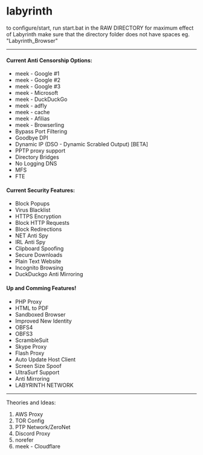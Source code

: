 # labyrinth
to configure/start, run start.bat in the RAW DIRECTORY
for maximum effect of Labyrinth make sure that the directory folder does not have spaces eg. "Labyrinth_Browser"

---
#### Current Anti Censorship Options:
  * meek - Google #1
  * meek - Google #2
  * meek - Google #3
  * meek - Microsoft
  * meek - DuckDuckGo
  * meek - adfly
  * meek - cache
  * meek - Afilias
  * meek - Browserling
  * Bypass Port Filtering
  * Goodbye DPI
  * Dynamic IP (DSO - Dynamic Scrabled Output) [BETA]
  * PPTP proxy support
  * Directory Bridges
  * No Logging DNS
  * MFS
  * FTE
  
#### Current Security Features:
  * Block Popups
  * Virus Blacklist
  * HTTPS Encryption
  * Block HTTP Requests
  * Block Redirections
  * NET Anti Spy
  * IRL Anti Spy
  * Clipboard Spoofing
  * Secure Downloads
  * Plain Text Website
  * Incognito Browsing
  * DuckDuckgo Anti Mirroring
 
#### Up and Comming Features!
  * PHP Proxy
  * HTML to PDF
  * Sandboxed Browser
  * Improved New Identity
  * OBFS4
  * OBFS3
  * ScrambleSuit
  * Skype Proxy
  * Flash Proxy
  * Auto Update Host Client
  * Screen Size Spoof
  * UltraSurf Support
  * Anti Mirroring
  * LABYRINTH NETWORK
  
---
Theories and Ideas:
  1. AWS Proxy
  2. TOR Config
  3. PTP Network/ZeroNet
  4. Discord Proxy
  5. norefer
  6. meek - Cloudflare
